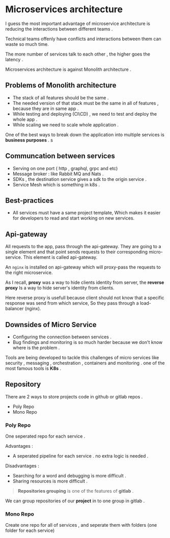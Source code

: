 # Microservices architecture

I guess the most important advantage of microservice architecture is reducing the interactions between different teams . 

Technical teams offenly have conflicts and interactions between them can waste so much time.

The more number of services talk to each other , the higher goes the latency . 

Microservices architecture is against Monolith architecture . 

## Problems of Monolith architecture 

* The stack of all features should be the same . 
* The needed version of that stack must be the same in all of features , because they are in same app . 
* While testing and deploying (CI\CD) , we need to test and deploy the whole app . 
* While scaling we need to scale whole application . 

One of the best ways to break down the application into multiple services is **business purposes** . s

## Communcation between services

* Serving on one port ( http , graphql, grpc and etc)
* Message broker : like Rabbit MQ and Nats .
* SDKs , the destination service gives a sdk to the origin service .
* Service Mesh which is something in k8s .

## Best-practices 

- All services must have a same project template, Which makes it easier for developers to read and start working on new services. 

## Api-gateway 

All requests to the app, pass through the api-gateway. They are going to a single element and that point sends requests to their corresponding micro-service. This element is called api-gateway. 

An `nginx` is installed on api-gateway which will proxy-pass the requests to the right microservice.

As I recall, **proxy** was a way to hide clients identity from server, the **reverse proxy** Is a way to hide server's identity from clients. 

Here reverse proxy is usefull because client should not know that a specific response was send from which service, So they pass through a load-balancer (nginx).

## Downsides of Micro Service

* Configuring the connection between services . 
* Bug findings and monitoring is so much harder because we don't know where is the problem . 

Tools are being developed to tackle this challenges of micro services like security , messaging , orchestration , containers and monitoring . one of the most famous tools is **K8s** . 

## Repository 
There are 2 ways to store projects code in github or gitlab repos . 
* Poly Repo
* Mono Repo

### Poly Repo
One seperated repo for each service . 

Advantages : 
* A seperated pipeline for each service . no extra logic is needed . 

Disadvantages : 
* Searching for a word and debugging is more difficult . 
* Sharing resources is more difficult . 

> **Repositories grouping** is one of the features of **gitlab** . 

We can group repositories of our **project** in to one group in gitlab .

### Mono Repo
Create one repo for all of services , and seperate them with folders (one folder for each service)